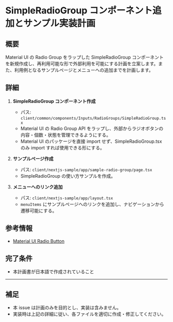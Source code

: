 # SimpleRadioGroup コンポーネント追加とサンプル実装計画

## 概要
Material UI の Radio Group をラップした SimpleRadioGroup コンポーネントを新規作成し、再利用可能な形で外部利用を可能にする計画を立案します。また、利用例となるサンプルページとメニューへの追加までを計画します。

## 詳細

1. **SimpleRadioGroup コンポーネント作成**
   - パス: `client/common/components/Inputs/RadioGroups/SimpleRadioGroup.tsx`
   - Material UI の Radio Group API をラップし、外部からラジオボタンの内容・個数・状態を管理できるようにする。
   - Material UI のパッケージを直接 import せず、SimpleRadioGroup.tsx のみ import すれば使用できる形にする。

2. **サンプルページ作成**
   - パス: `client/nextjs-sample/app/sample-radio-group/page.tsx`
   - SimpleRadioGroup の使い方サンプルを作成。

3. **メニューへのリンク追加**
   - パス: `client/nextjs-sample/app/layout.tsx`
   - `menuItems` にサンプルページへのリンクを追加し、ナビゲーションから遷移可能にする。

## 参考情報
- [Material UI Radio Button](https://mui.com/material-ui/react-radio-button/)

## 完了条件
- 本計画書が日本語で作成されていること

---

## 補足
- 本 issue は計画のみを目的とし、実装は含みません。
- 実装時は上記の詳細に従い、各ファイルを適切に作成・修正してください。
